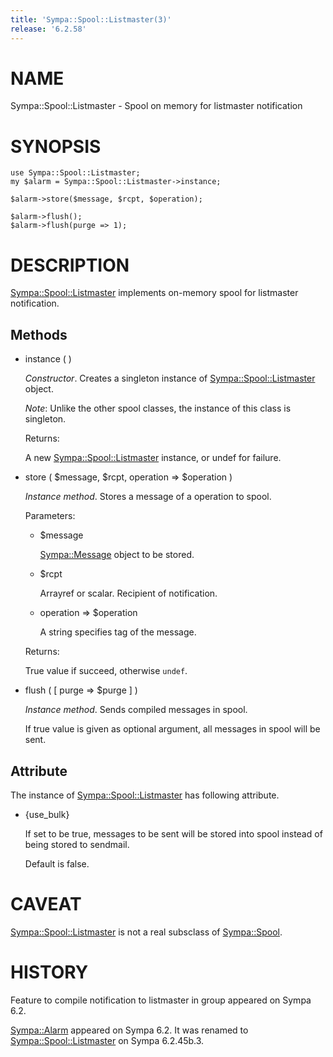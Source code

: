```yaml
---
title: 'Sympa::Spool::Listmaster(3)'
release: '6.2.58'
---
```


# NAME

Sympa::Spool::Listmaster - Spool on memory for listmaster notification

# SYNOPSIS

    use Sympa::Spool::Listmaster;
    my $alarm = Sympa::Spool::Listmaster->instance;

    $alarm->store($message, $rcpt, $operation);

    $alarm->flush();
    $alarm->flush(purge => 1);

# DESCRIPTION

[Sympa::Spool::Listmaster](./Sympa-Spool-Listmaster.3.md) implements on-memory spool for
listmaster notification.

## Methods

- instance ( )

    _Constructor_.
    Creates a singleton instance of [Sympa::Spool::Listmaster](./Sympa-Spool-Listmaster.3.md) object.

    _Note_:
    Unlike the other spool classes, the instance of this class is singleton.

    Returns:

    A new [Sympa::Spool::Listmaster](./Sympa-Spool-Listmaster.3.md) instance, or undef for failure.

- store ( $message, $rcpt, operation => $operation )

    _Instance method_.
    Stores a message of a operation to spool.

    Parameters:

    - $message

        [Sympa::Message](./Sympa-Message.3.md) object to be stored.

    - $rcpt

        Arrayref or scalar.  Recipient of notification.

    - operation => $operation

        A string specifies tag of the message.

    Returns:

    True value if succeed, otherwise `undef`.

- flush ( \[ purge => $purge \] )

    _Instance method_.
    Sends compiled messages in spool.

    If true value is given as optional argument, all messages in spool will be
    sent.

## Attribute

The instance of [Sympa::Spool::Listmaster](./Sympa-Spool-Listmaster.3.md) has following attribute.

- {use\_bulk}

    If set to be true, messages to be sent will be stored into spool
    instead of being stored to sendmail.

    Default is false.

# CAVEAT

[Sympa::Spool::Listmaster](./Sympa-Spool-Listmaster.3.md) is not a real subsclass of [Sympa::Spool](./Sympa-Spool.3.md).

# HISTORY

Feature to compile notification to listmaster in group appeared on Sympa 6.2.

[Sympa::Alarm](./Sympa-Alarm.3.md) appeared on Sympa 6.2.
It was renamed to [Sympa::Spool::Listmaster](./Sympa-Spool-Listmaster.3.md) on Sympa 6.2.45b.3.
